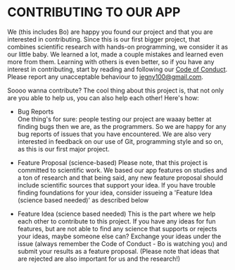 # CONTRIBUTING TO OUR APP

We (this includes Bo) are happy you found our project and that you are interested in contributing.
Since this is our first bigger project, that combines scientific research with hands-on programming, we consider it as our little baby. We learned a lot, made a couple mistakes and learned even more from them.
Learning with others is even better, so if you have any interest in contributing, start by reading and following our [Code of Conduct](CODE_OF_CONDUCT.md). Please report any unacceptable behaviour to jegny100@gmail.com.

Soooo wanna contribute? The cool thing about this project is, that not only are you able to help us, you can also help each other! Here's how:

- Bug Reports  
One thing's for sure: people testing our project are waaay better at finding bugs then we are, as the programmers. So we are happy for any bug reports of issues that you have encountered. We are also very interested in feedback on our use of Git, programming style and so on, as this is our first major project.

- Feature Proposal (science-based)
Please note, that this project is committed to scientific work. We based our app features on studies and a ton of research and that being said, any new feature proposal should include scientific sources that support your idea. If you have trouble finding foundations for your idea, consider issueing a 'Feature Idea (science based needed)' as described below

- Feature Idea (science based needed)
This is the part where we help each other to contribute to this project. If you have any ideas for fun features, but are not able to find any science that supports or rejects your ideas, maybe someone else can? 
Exchange your ideas under the issue (always remember the Code of Conduct - Bo is watching you) and submit your results as a feature proposal. (Please note that ideas that are rejected are also important for us and the research!)


